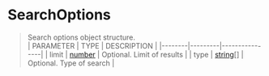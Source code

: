 # SearchOptions
> Search options object structure.<br>
> | PARAMETER   | TYPE    | DESCRIPTION    |
> |--------|---------|----------------|
> | limit | [number](https://developer.mozilla.org/en-US/docs/Web/JavaScript/Reference/Global_Objects/number) | <font style="opacity: 07;">Optional. </font>Limit of results |
> | type | [string](https://developer.mozilla.org/en-US/docs/Web/JavaScript/Reference/Global_Objects/string)[] | <font style="opacity: 07;">Optional. </font>Type of search |